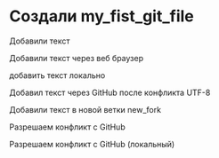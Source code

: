 # Создали my_fist_git_file

Добавили текст 

Добавили текст через веб браузер

добавить текст локально

Добавил текст через GitHub после конфликта UTF-8

Добавили текст в новой ветки new_fork

Разрешаем конфликт с GitHub

Разрешаем конфликт с GitHub (локальный)
